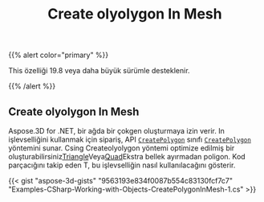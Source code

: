 ﻿---
title: Create olyolygon In Mesh
type: docs
weight: 40
url: /tr/net/create-polygon-in-mesh/
description: Aspose.3D for .NET, bir ağda bir çokgen oluşturmaya izin verir. In işlevselliğini kullanmak için, API Mesh sınıfının olyreate. olygon yöntemini sunar.
---
{{% alert color="primary" %}} 

This özelliği 19.8 veya daha büyük sürümle desteklenir.

{{% /alert %}} 
## **Create olyolygon In Mesh**
Aspose.3D for .NET, bir ağda bir çokgen oluşturmaya izin verir. In işlevselliğini kullanmak için sipariş, API [`CreatePolygon`](https://reference.aspose.com/net/3d/aspose.threed.entities/mesh/methods/createpolygon) sınıfı [`CreatePolygon`](https://reference.aspose.com/net/3d/aspose.threed.entities/mesh/methods/createpolygon) yöntemini sunar. Csing Createolyolygon yöntemi optimize edilmiş bir oluşturabilirsiniz[Triangle](https://reference.aspose.com/net/3d/aspose.threed.entities/mesh/methods/createpolygon)Veya[Quad](https://reference.aspose.com/net/3d/aspose.threed.entities.mesh/createpolygon/methods/1)Ekstra bellek ayırmadan poligon. Kod parçacığını takip eden T, bu işlevselliğin nasıl kullanılacağını gösterir.

{{< gist "aspose-3d-gists" "9563193e834f0087b554c83130fcf7c7" "Examples-CSharp-Working-with-Objects-CreatePolygonInMesh-1.cs" >}}
